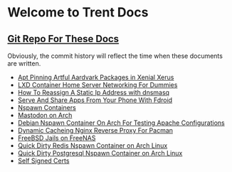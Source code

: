 # Welcome to Trent Docs  
## [Git Repo For These Docs](https://github.com/TrentSPalmer/trentdocs_website)
Obviously, the commit history will reflect the time when these documents are written.

* [Apt Pinning Artful Aardvark Packages in Xenial Xerus](apt_pinning_artful_aardvark_packages_in_xenial_xerus.md)
* [LXD Container Home Server Networking For Dummies](lxd_container_home_server_networking_for_dummies.md)
* [How To Reassign A Static Ip Address with dnsmasq](how_to_reassign_a_static_ip_address_with_dnsmasq.md)
* [Serve And Share Apps From Your Phone With Fdroid](serve_and_share_apps_from_your_phone_with_fdroid.md)
* [Nspawn Containers](nspawn.md)
* [Mastodon on Arch](mastodon_on_arch.md)
* [Debian Nspawn Container On Arch For Testing Apache Configurations](debian_nspawn_container_on_arch_for_testing_apache_configurations.md)
* [Dynamic Cacheing Nginx Reverse Proxy For Pacman](dynamic_cacheing_nginx_reverse_proxy_for_pacman.md)
* [FreeBSD Jails on FreeNAS](freebsd_jails_on_freenas.md) 
* [Quick Dirty Redis Nspawn Container on Arch Linux](arch_redis_nspawn.md)
* [Quick Dirty Postgresql Nspawn Container on Arch Linux](arch_postgresql_nspawn.md)
* [Self Signed Certs](self_signed_certs.md)

<!---
    * [Template](Template.md)
-->

